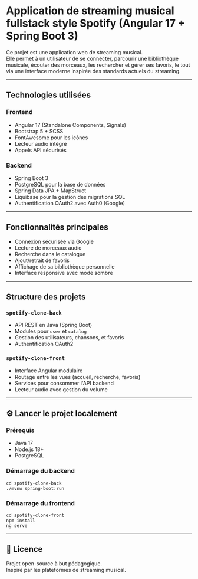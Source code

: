 # Application de streaming musical fullstack style Spotify (Angular 17 + Spring Boot 3)

Ce projet est une application web de streaming musical.  
Elle permet à un utilisateur de se connecter, parcourir une bibliothèque musicale, écouter des morceaux, les rechercher et gérer ses favoris, le tout via une interface moderne inspirée des standards actuels du streaming.

---

## Technologies utilisées

### Frontend
- Angular 17 (Standalone Components, Signals)
- Bootstrap 5 + SCSS
- FontAwesome pour les icônes
- Lecteur audio intégré
- Appels API sécurisés

### Backend
- Spring Boot 3
- PostgreSQL pour la base de données
- Spring Data JPA + MapStruct
- Liquibase pour la gestion des migrations SQL
- Authentification OAuth2 avec Auth0 (Google)

---

## Fonctionnalités principales

- Connexion sécurisée via Google
- Lecture de morceaux audio
- Recherche dans le catalogue
- Ajout/retrait de favoris
- Affichage de sa bibliothèque personnelle
- Interface responsive avec mode sombre

---

## Structure des projets

### `spotify-clone-back`
- API REST en Java (Spring Boot)
- Modules pour `user` et `catalog`
- Gestion des utilisateurs, chansons, et favoris
- Authentification OAuth2

### `spotify-clone-front`
- Interface Angular modulaire
- Routage entre les vues (accueil, recherche, favoris)
- Services pour consommer l'API backend
- Lecteur audio avec gestion du volume

---

## ⚙️ Lancer le projet localement

### Prérequis
- Java 17
- Node.js 18+
- PostgreSQL

### Démarrage du backend
```
cd spotify-clone-back
./mvnw spring-boot:run
```

### Démarrage du frontend
```
cd spotify-clone-front
npm install
ng serve
```

---

## 📜 Licence

Projet open-source à but pédagogique.  
Inspiré par les plateformes de streaming musical.

